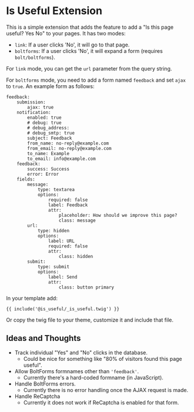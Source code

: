 # Is Useful Extension

This is a simple extension that adds the feature to add a "Is this page useful? Yes No"
to your pages. It has two modes:

- `link`: If a user clicks 'No', it will go to that page.
- `boltforms`: If a user clicks 'No', it will expand a form (requires `bolt/boltforms`).

For `link` mode, you can get the `url` parameter from the query string.

For `boltforms` mode, you need to add a form named `feedback` and set `ajax` to
`true`. An example form as follows:

```
feedback:
    submission:
        ajax: true
    notification:
        enabled: true
        # debug: true
        # debug_address:
        # debug_smtp: true
        subject: Feedback
        from_name: no-reply@example.com
        from_email: no-reply@example.com
        to_name: Example
        to_email: info@example.com
    feedback:
        success: Success
        error: Error
    fields:
        message:
            type: textarea
            options:
                required: false
                label: Feedback
                attr:
                    placeholder: How should we improve this page?
                    class: message
        url:
            type: hidden
            options:
                label: URL
                required: false
                attr:
                    class: hidden
        submit:
            type: submit
            options:
                label: Send
                attr:
                    class: button primary
```

In your template add:

```
{{ include('@is_useful/_is_useful.twig') }}
```

Or copy the twig file to your theme, customize it and include that file.


## Ideas and Thoughts

- Track individual "Yes" and "No" clicks in the database.
  - Could be nice for something like "80% of visitors found this page useful".
- Allow BoltForms formnames other than `'feedback'`.
  - Currently there's a hard-coded formname (in JavaScript).
- Handle BoltForms errors.
  - Currently there is no error handling once the AJAX request is made.
- Handle ReCaptcha
  - Currently it does not work if ReCaptcha is enabled for that form.

<!--
Inspired from GOV.UK, e.g. https://www.gov.uk/service-manual/measuring-success/measuring-user-satisfaction
-->
